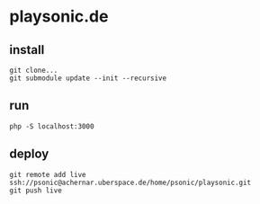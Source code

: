 # playsonic.de

## install

````
git clone...
git submodule update --init --recursive
````
## run
````
php -S localhost:3000
````
## deploy
````
git remote add live ssh://psonic@achernar.uberspace.de/home/psonic/playsonic.git
git push live
````

